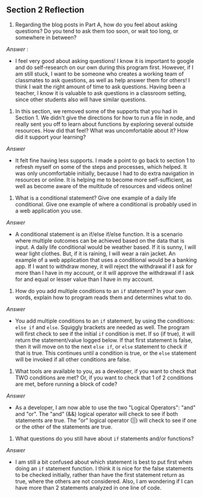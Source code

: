 ## Section 2 Reflection

1. Regarding the blog posts in Part A, how do you feel about asking questions? Do you tend to ask them too soon, or wait too long, or somewhere in between?

*Answer* :
- I feel very good about asking questions! I know it is important to google and do self-research on our own during this program first. However, if I am still stuck, I want to be someone who creates a working team of classmates to ask questions, as well as help answer them for others! I think I wait the right amount of time to ask questions. Having been a teacher, I know it is valuable to ask questions in a classroom setting, since other students also will have similar questions.

1. In this section, we removed some of the supports that you had in Section 1. We didn't give the directions for how to run a file in node, and really sent you off to learn about functions by exploring several outside resources. How did that feel? What was uncomfortable about it? How did it support your learning?

*Answer*
- It felt fine having less supports. I made a point to go back to section 1 to refresh myself on some of the steps and processes, which helped. It was only uncomfortable initially, because I had to do extra navigation in resources or online. It is helping me to become more self-sufficient, as well as become aware of the multitude of resources and videos online!

1. What is a conditional statement? Give one example of a daily life conditional. Give one example of where a conditional is probably used in a web application you use.

*Answer*
- A conditional statement is an if/else if/else function. It is a scenario where multiple outcomes can be achieved based on the data that is input. A daily life conditional would be weather based. If it is sunny, I will wear light clothes. But, if it is raining, I will wear a rain jacket. An example of a web application that uses a conditional would be a banking app. If I want to withdraw money, it will reject the withdrawal if I ask for more than I have in my account, or it will approve the withdrawal if I ask for and equal or lesser value than I have in my account.

1. How do you add multiple conditions to an `if` statement? In your own words, explain how to program reads them and determines what to do.

*Answer*
- You add multiple conditions to an `if` statement, by using the conditions: `else if` and `else`. Squiggly brackets are needed as well. The program will first check to see if the initial `if` condition is met. If so (if true), it will return the statement/value logged below. If that first statement is false, then it will move on to the next `else if`, or `else` statement to check if that is true. This continues until a condition is true, or the `else` statement will be invoked if all other conditions are false.

1. What tools are available to you, as a developer, if you want to check that TWO conditions are met? Or, if you want to check that 1 of 2 conditions are met, before running a block of code?

*Answer*
- As a developer, I am now able to use the two "Logical Operators": "and" and "or". The "and" (&&) logical operator will check to see if both statements are true. The "or" logical operator (||) will check to see if one or the other of the statements are true.

1. What questions do you still have about `if` statements and/or functions?

*Answer*
- I am still a bit confused about which statement is best to put first when doing an `if` statement function. I think it is nice for the false statements to be checked initially, rather than have the first statement return as true, where the others are not considered. Also, I am wondering if I can have more than 2 statements analyzed in one line of code.
